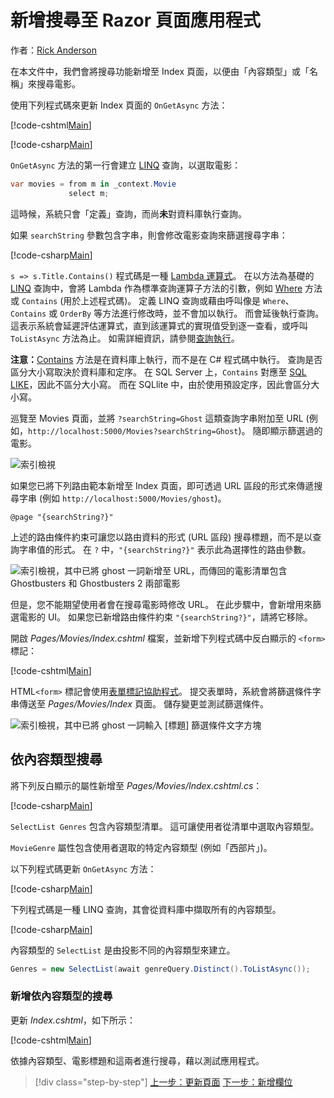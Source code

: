 # <a name="adding-search-to-a-razor-pages-app"></a>新增搜尋至 Razor 頁面應用程式

作者：[Rick Anderson](https://twitter.com/RickAndMSFT)

在本文件中，我們會將搜尋功能新增至 Index 頁面，以便由「內容類型」或「名稱」來搜尋電影。

使用下列程式碼來更新 Index 頁面的 `OnGetAsync` 方法：

[!code-cshtml[Main](../../tutorials/razor-pages/razor-pages-start/sample/RazorPagesMovie/Pages/_ViewStart.cshtml)]

[!code-csharp[Main](../../tutorials/razor-pages/razor-pages-start/sample/RazorPagesMovie/Pages/Movies/Index.cshtml.cs?name=snippet_1stSearch)]

`OnGetAsync` 方法的第一行會建立 [LINQ](https://docs.microsoft.com/dotnet/csharp/programming-guide/concepts/linq/) 查詢，以選取電影：

```csharp
var movies = from m in _context.Movie
             select m;
```

這時候，系統只會「定義」查詢，而尚**未**對資料庫執行查詢。

如果 `searchString` 參數包含字串，則會修改電影查詢來篩選搜尋字串：

[!code-csharp[Main](../../tutorials/razor-pages/razor-pages-start/sample/RazorPagesMovie/Pages/Movies/Index.cshtml.cs?name=snippet_SearchNull)]

`s => s.Title.Contains()` 程式碼是一種 [Lambda 運算式](https://docs.microsoft.com/dotnet/csharp/programming-guide/statements-expressions-operators/lambda-expressions)。 在以方法為基礎的 [LINQ](https://docs.microsoft.com/dotnet/csharp/programming-guide/concepts/linq/) 查詢中，會將 Lambda 作為標準查詢運算子方法的引數，例如 [Where](https://docs.microsoft.com/dotnet/csharp/programming-guide/concepts/linq/query-syntax-and-method-syntax-in-linq) 方法或 `Contains` (用於上述程式碼)。 定義 LINQ 查詢或藉由呼叫像是 `Where`、`Contains` 或 `OrderBy` 等方法進行修改時，並不會加以執行。 而會延後執行查詢。 這表示系統會延遲評估運算式，直到該運算式的實現值受到逐一查看，或呼叫 `ToListAsync` 方法為止。 如需詳細資訊，請參閱[查詢執行](https://docs.microsoft.com/dotnet/framework/data/adonet/ef/language-reference/query-execution)。

**注意：**[Contains](https://docs.microsoft.com//dotnet/api/system.data.objects.dataclasses.entitycollection-1.contains) 方法是在資料庫上執行，而不是在 C# 程式碼中執行。 查詢是否區分大小寫取決於資料庫和定序。 在 SQL Server 上，`Contains` 對應至 [SQL LIKE](https://docs.microsoft.com/sql/t-sql/language-elements/like-transact-sql)，因此不區分大小寫。 而在 SQLlite 中，由於使用預設定序，因此會區分大小寫。

巡覽至 Movies 頁面，並將 `?searchString=Ghost` 這類查詢字串附加至 URL (例如，`http://localhost:5000/Movies?searchString=Ghost`)。 隨即顯示篩選過的電影。

![索引檢視](../../tutorials/razor-pages/search/_static/ghost.png)

如果您已將下列路由範本新增至 Index 頁面，即可透過 URL 區段的形式來傳遞搜尋字串 (例如 `http://localhost:5000/Movies/ghost`)。

```cshtml
@page "{searchString?}"
```

上述的路由條件約束可讓您以路由資料的形式 (URL 區段) 搜尋標題，而不是以查詢字串值的形式。  在 `?` 中，`"{searchString?}"` 表示此為選擇性的路由參數。

![索引檢視，其中已將 ghost 一詞新增至 URL，而傳回的電影清單包含 Ghostbusters 和 Ghostbusters 2 兩部電影](../../tutorials/razor-pages/search/_static/g2.png)

但是，您不能期望使用者會在搜尋電影時修改 URL。 在此步驟中，會新增用來篩選電影的 UI。 如果您已新增路由條件約束 `"{searchString?}"`，請將它移除。

開啟 *Pages/Movies/Index.cshtml* 檔案，並新增下列程式碼中反白顯示的 `<form>` 標記：

[!code-cshtml[Main](../../tutorials/razor-pages/razor-pages-start/sample/RazorPagesMovie/Pages/Movies/Index2.cshtml?highlight=14-19&range=1-22)]

HTML`<form>` 標記會使用[表單標記協助程式](xref:mvc/views/working-with-forms#the-form-tag-helper)。 提交表單時，系統會將篩選條件字串傳送至 *Pages/Movies/Index* 頁面。 儲存變更並測試篩選條件。

![索引檢視，其中已將 ghost 一詞輸入 [標題] 篩選條件文字方塊](../../tutorials/razor-pages/search/_static/filter.png)

## <a name="search-by-genre"></a>依內容類型搜尋

將下列反白顯示的屬性新增至 *Pages/Movies/Index.cshtml.cs*：

[!code-csharp[Main](../../tutorials/razor-pages/razor-pages-start/sample/RazorPagesMovie/Pages/Movies/Index.cshtml.cs?name=snippet_newProps&highlight=11-)]

`SelectList Genres` 包含內容類型清單。 這可讓使用者從清單中選取內容類型。

`MovieGenre` 屬性包含使用者選取的特定內容類型 (例如「西部片」)。

以下列程式碼更新 `OnGetAsync` 方法：

[!code-csharp[Main](../../tutorials/razor-pages/razor-pages-start/sample/RazorPagesMovie/Pages/Movies/Index.cshtml.cs?name=snippet_SearchGenre)]

下列程式碼是一種 LINQ 查詢，其會從資料庫中擷取所有的內容類型。

[!code-csharp[Main](../../tutorials/razor-pages/razor-pages-start/sample/RazorPagesMovie/Pages/Movies/Index.cshtml.cs?name=snippet_LINQ)]

內容類型的 `SelectList` 是由投影不同的內容類型來建立。

<!-- BUG in OPS
Tag snippet_selectlist's start line '75' should be less than end line '29' when resolving "[!code-csharp[Main](../../tutorials/razor-pages/razor-pages-start/sample/RazorPagesMovie/Pages/Movies/Index.cshtml.cs?name=snippet_SelectList)]"

There's no start line.

[!code-csharp[Main](../../tutorials/razor-pages/razor-pages-start/sample/RazorPagesMovie/Pages/Movies/Index.cshtml.cs?name=snippet_SelectList)]
-->

```csharp
Genres = new SelectList(await genreQuery.Distinct().ToListAsync());
```

### <a name="adding-search-by-genre"></a>新增依內容類型的搜尋

更新 *Index.cshtml*，如下所示：

[!code-cshtml[Main](../../tutorials/razor-pages/razor-pages-start/sample/RazorPagesMovie/Pages/Movies/IndexFormGenreNoRating.cshtml?highlight=16-18&range=1-26)]

依據內容類型、電影標題和這兩者進行搜尋，藉以測試應用程式。

>[!div class="step-by-step"]
[上一步：更新頁面](xref:tutorials/razor-pages/da1)
[下一步：新增欄位](xref:tutorials/razor-pages/new-field)
